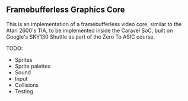 Framebufferless Graphics Core
-----------------------------

This is an implementation of a framebufferless video core, similar to the Atari 2600's TIA, to be
implemented inside the Caravel SoC, built on Google's SKY130 Shuttle as part of the
Zero To ASIC course.


TODO:
- Sprites
- Sprite palettes
- Sound
- Input
- Collisions
- Testing

